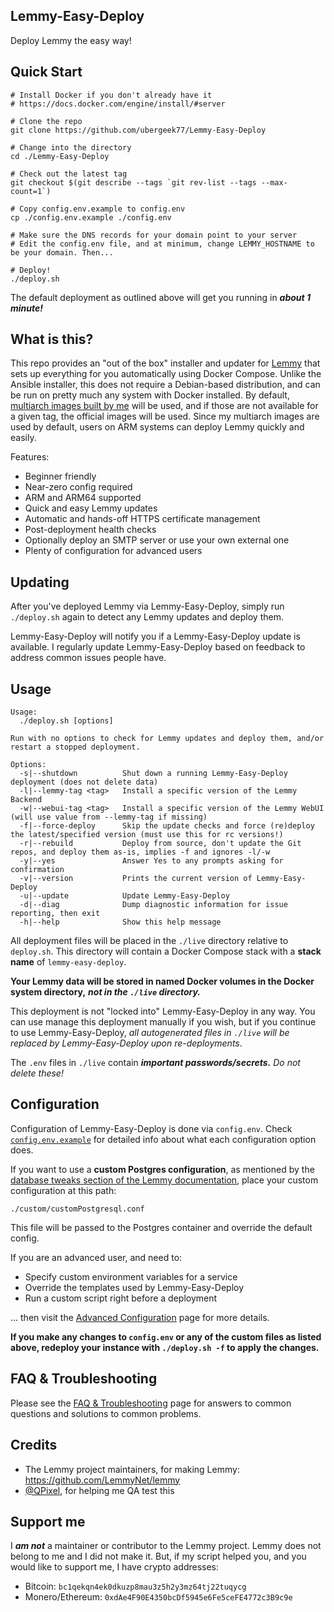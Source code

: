 Lemmy-Easy-Deploy
---

Deploy Lemmy the easy way!

Quick Start
---

```
# Install Docker if you don't already have it
# https://docs.docker.com/engine/install/#server

# Clone the repo
git clone https://github.com/ubergeek77/Lemmy-Easy-Deploy

# Change into the directory
cd ./Lemmy-Easy-Deploy

# Check out the latest tag
git checkout $(git describe --tags `git rev-list --tags --max-count=1`)

# Copy config.env.example to config.env
cp ./config.env.example ./config.env

# Make sure the DNS records for your domain point to your server
# Edit the config.env file, and at minimum, change LEMMY_HOSTNAME to be your domain. Then...

# Deploy!
./deploy.sh
```

The default deployment as outlined above will get you running in ***about 1 minute!***

What is this?
---
This repo provides an "out of the box" installer and updater for [Lemmy](https://join-lemmy.org/) that sets up everything for you automatically using Docker Compose. Unlike the Ansible installer, this does not require a Debian-based distribution, and can be run on pretty much any system with Docker installed. By default, [multiarch images built by me](https://github.com/ubergeek77/lemmy-docker-multiarch) will be used, and if those are not available for a given tag, the official images will be used. Since my multiarch images are used by default, users on ARM systems can deploy Lemmy quickly and easily.

Features:

- Beginner friendly
- Near-zero config required
- ARM and ARM64 supported
- Quick and easy Lemmy updates
- Automatic and hands-off HTTPS certificate management
- Post-deployment health checks
- Optionally deploy an SMTP server or use your own external one
- Plenty of configuration for advanced users

Updating
---

After you've deployed Lemmy via Lemmy-Easy-Deploy, simply run `./deploy.sh` again to detect any Lemmy updates and deploy them.

Lemmy-Easy-Deploy will notify you if a Lemmy-Easy-Deploy update is available. I regularly update Lemmy-Easy-Deploy based on feedback to address common issues people have.

Usage
---

```
Usage:
  ./deploy.sh [options]

Run with no options to check for Lemmy updates and deploy them, and/or restart a stopped deployment.

Options:
  -s|--shutdown          Shut down a running Lemmy-Easy-Deploy deployment (does not delete data)
  -l|--lemmy-tag <tag>   Install a specific version of the Lemmy Backend
  -w|--webui-tag <tag>   Install a specific version of the Lemmy WebUI (will use value from --lemmy-tag if missing)
  -f|--force-deploy      Skip the update checks and force (re)deploy the latest/specified version (must use this for rc versions!)
  -r|--rebuild           Deploy from source, don't update the Git repos, and deploy them as-is, implies -f and ignores -l/-w
  -y|--yes               Answer Yes to any prompts asking for confirmation
  -v|--version           Prints the current version of Lemmy-Easy-Deploy
  -u|--update            Update Lemmy-Easy-Deploy
  -d|--diag              Dump diagnostic information for issue reporting, then exit
  -h|--help              Show this help message
```

All deployment files will be placed in the `./live` directory relative to `deploy.sh`. This directory will contain a Docker Compose stack with a **stack name** of `lemmy-easy-deploy`.

**Your Lemmy data will be stored in named Docker volumes in the Docker system directory,** ***not in the `./live` directory.***

This deployment is not "locked into" Lemmy-Easy-Deploy in any way. You can use manage this deployment manually if you wish, but if you continue to use Lemmy-Easy-Deploy, *all autogenerated files in `./live` will be replaced by Lemmy-Easy-Deploy upon re-deployments*.

The `.env` files in `./live` contain ***important passwords/secrets.*** *Do not delete these!*

Configuration
---

Configuration of Lemmy-Easy-Deploy is done via `config.env`. Check [`config.env.example`](config.env.example) for detailed info about what each configuration option does.

If you want to use a **custom Postgres configuration**, as mentioned by the [database tweaks section of the Lemmy documentation](https://join-lemmy.org/docs/administration/install_docker.html#database-tweaks), place your custom configuration at this path:

```
./custom/customPostgresql.conf
```

This file will be passed to the Postgres container and override the default config.

If you are an advanced user, and need to:

- Specify custom environment variables for a service
- Override the templates used by Lemmy-Easy-Deploy
- Run a custom script right before a deployment

... then visit the [Advanced Configuration](ADVANCED_CONFIGURATION.md) page for more details.

**If you make any changes to `config.env` or any of the custom files as listed above, redeploy your instance with `./deploy.sh -f` to apply the changes.**

FAQ & Troubleshooting
---

Please see the [FAQ & Troubleshooting](TROUBLESHOOTING.md) page for answers to common questions and solutions to common problems.

Credits
---

- The Lemmy project maintainers, for making Lemmy: https://github.com/LemmyNet/lemmy
- [@QPixel](https://github.com/QPixel), for helping me QA test this

Support me
---

I ***am not*** a maintainer or contributor to the Lemmy project. Lemmy does not belong to me and I did not make it. But, if my script helped you, and you would like to support me, I have crypto addresses:

- Bitcoin: `bc1qekqn4ek0dkuzp8mau3z5h2y3mz64tj22tuqycg`
- Monero/Ethereum: `0xdAe4F90E4350bcDf5945e6Fe5ceFE4772c3B9c9e`

